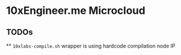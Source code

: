 # 10xEngineer.me Microcloud 

## TODOs

** `10xlabs-compile.sh` wrapper is using hardcode compilation node IP


